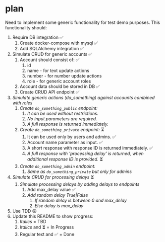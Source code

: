 # plan

Need to implement some generic functionality for test demo purposes. This functionality should:

1. Require DB integration :white_check_mark:
    1. Create docker-compose with mysql :white_check_mark:
    1. Add SQLAlchemy integration :white_check_mark:
1. Simulate CRUD for generic accounts :white_check_mark:
    1. Account should consist of: :white_check_mark:
        1. id
        1. name - for text update actions
        1. number - for number update actions
        1. role - for generic account roles
    1. Account data should be stored in DB :white_check_mark:
    1. Create CRUD API endpoint :white_check_mark:
1. _Simulate generic actions (do_something) against accounts combined with roles_
    1. _Create `do_something_public` endpoint:_
        1. _It can be used without restrictions._
        1. _No input parameters are required._
        1. _A full response is returned immediately._
    1. _Create `do_something_private` endpoint:_ :hourglass_flowing_sand:
        1. It can be used only by users and admins. :white_check_mark:
        1. Account name parameter as input. :white_check_mark:
        1. A short response with response ID is returned immediately. :white_check_mark:
        1. _A full response with 'processing delay' is returned, when additional response ID is
           provided._ :hourglass_flowing_sand:
    1. _Create `do_something_admin` endpoint:_
        1. _Same as `do_something_private` but only for admins_
1. _Simulate CRUD for processing delays_ :hourglass_flowing_sand:
    1. _Simulate processing delays by adding delays to endpoints_
        1. Add max_delay value :white_check_mark:
        1. _Add random delay True|False_
            1. _If random delay is between 0 and max_delay_
            1. _Else delay is max_delay_
1. Use TDD :stuck_out_tongue_winking_eye:
1. Update this README to show progress:
    1. _Italics_ = TBD
    1. _Italics_ and :hourglass_flowing_sand: = In Progress
    1. Regular text and :white_check_mark: = Done
